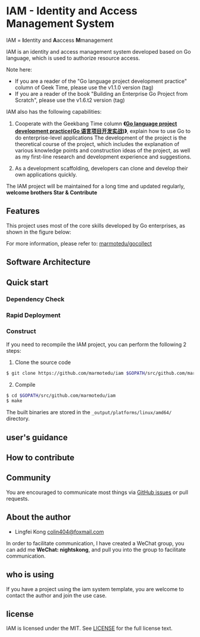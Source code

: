 # IAM - Identity and Access Management System

IAM = **I**dentity and **A**access **M**management

IAM is an identity and access management system developed based on Go language, which is used to authorize resource access.

Note here:
- If you are a reader of the "Go language project development practice" column of Geek Time, please use the v1.1.0 version (tag)
- If you are a reader of the book "Building an Enterprise Go Project from Scratch", please use the v1.6.t2 version (tag)


IAM also has the following capabilities:

1. Cooperate with the Geekbang Time column **《[Go language project development practice(Go 语言项目开发实战)](https://time.geekbang.org/column/intro/100079601?tab=intro)》**, explain how to use Go to do enterprise-level applications The development of the project is the theoretical course of the project, which includes the explanation of various knowledge points and construction ideas of the project, as well as my first-line research and development experience and suggestions.

2. As a development scaffolding, developers can clone and develop their own applications quickly.

The IAM project will be maintained for a long time and updated regularly, **welcome brothers Star & Contribute**

## Features

This project uses most of the core skills developed by Go enterprises, as shown in the figure below:


For more information, please refer to: [marmotedu/gocollect](https://github.com/marmotedu/gocollect)

## Software Architecture

## Quick start

### Dependency Check

### Rapid Deployment

### Construct

If you need to recompile the IAM project, you can perform the following 2 steps:

1. Clone the source code

```bash
$ git clone https://github.com/marmotedu/iam $GOPATH/src/github.com/marmotedu/iam
```

2. Compile

```bash
$ cd $GOPATH/src/github.com/marmotedu/iam
$ make
```

The built binaries are stored in the `_output/platforms/linux/amd64/` directory.

## user's guidance


## How to contribute


## Community

You are encouraged to communicate most things via [GitHub issues](https://github.com/marmotedu/iam/issues/new/choose) or pull requests.

## About the author

- Lingfei Kong <colin404@foxmail.com>

In order to facilitate communication, I have created a WeChat group, you can add me **WeChat: nightskong**, and pull you into the group to facilitate communication.

## who is using

If you have a project using the iam system template, you are welcome to contact the author and join the use case.

## license

IAM is licensed under the MIT. See [LICENSE](LICENSE) for the full license text.
